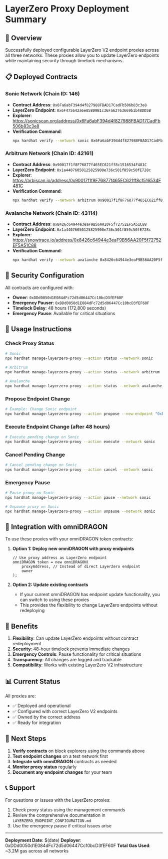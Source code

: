 # LayerZero Proxy Deployment Summary

## 🎯 Overview

Successfully deployed configurable LayerZero V2 endpoint proxies across all three networks. These proxies allow you to update LayerZero endpoints while maintaining security through timelock mechanisms.

## 📋 Deployed Contracts

### Sonic Network (Chain ID: 146)
- **Contract Address**: `0x6Fa6abF394d4f827988FBAD17CadFb506b83c3e8`
- **LayerZero Endpoint**: `0x6F475642a6e85809B1c36Fa62763669b1b48DD5B`
- **Explorer**: https://sonicscan.org/address/0x6Fa6abF394d4f827988FBAD17CadFb506b83c3e8
- **Verification Command**:
  ```bash
  npx hardhat verify --network sonic 0x6Fa6abF394d4f827988FBAD17CadFb506b83c3e8 "0x6F475642a6e85809B1c36Fa62763669b1b48DD5B" "0xDDd0050d1E084dFc72d5d06447Cc10bcD3fEF60F" "0xDDd0050d1E084dFc72d5d06447Cc10bcD3fEF60F"
  ```

### Arbitrum Network (Chain ID: 42161)
- **Contract Address**: `0x90017f1f8F76877f465EC621ff8c1516534F481C`
- **LayerZero Endpoint**: `0x1a44076050125825900e736c501f859c50fE728c`
- **Explorer**: https://arbiscan.io/address/0x90017f1f8F76877f465EC621ff8c1516534F481C
- **Verification Command**:
  ```bash
  npx hardhat verify --network arbitrum 0x90017f1f8F76877f465EC621ff8c1516534F481C "0x1a44076050125825900e736c501f859c50fE728c" "0xDDd0050d1E084dFc72d5d06447Cc10bcD3fEF60F" "0xDDd0050d1E084dFc72d5d06447Cc10bcD3fEF60F"
  ```

### Avalanche Network (Chain ID: 43114)
- **Contract Address**: `0x8426c64944e3eaF9B56AA20F5f72752EF5A51C88`
- **LayerZero Endpoint**: `0x1a44076050125825900e736c501f859c50fE728c`
- **Explorer**: https://snowtrace.io/address/0x8426c64944e3eaF9B56AA20F5f72752EF5A51C88
- **Verification Command**:
  ```bash
  npx hardhat verify --network avalanche 0x8426c64944e3eaF9B56AA20F5f72752EF5A51C88 "0x1a44076050125825900e736c501f859c50fE728c" "0xDDd0050d1E084dFc72d5d06447Cc10bcD3fEF60F" "0xDDd0050d1E084dFc72d5d06447Cc10bcD3fEF60F"
  ```

## 🔐 Security Configuration

All contracts are configured with:
- **Owner**: `0xDDd0050d1E084dFc72d5d06447Cc10bcD3fEF60F`
- **Emergency Pauser**: `0xDDd0050d1E084dFc72d5d06447Cc10bcD3fEF60F`
- **Timelock Delay**: 48 hours (172,800 seconds)
- **Emergency Pause**: Available for critical situations

## 📖 Usage Instructions

### Check Proxy Status
```bash
# Sonic
npx hardhat manage-layerzero-proxy --action status --network sonic

# Arbitrum
npx hardhat manage-layerzero-proxy --action status --network arbitrum

# Avalanche
npx hardhat manage-layerzero-proxy --action status --network avalanche
```

### Propose Endpoint Change
```bash
# Example: Change Sonic endpoint
npx hardhat manage-layerzero-proxy --action propose --new-endpoint "0xNEW_ENDPOINT_ADDRESS" --network sonic
```

### Execute Endpoint Change (after 48 hours)
```bash
# Execute pending change on Sonic
npx hardhat manage-layerzero-proxy --action execute --network sonic
```

### Cancel Pending Change
```bash
# Cancel pending change on Sonic
npx hardhat manage-layerzero-proxy --action cancel --network sonic
```

### Emergency Pause
```bash
# Pause proxy on Sonic
npx hardhat manage-layerzero-proxy --action pause --network sonic

# Unpause proxy on Sonic
npx hardhat manage-layerzero-proxy --action unpause --network sonic
```

## 🔧 Integration with omniDRAGON

To use these proxies with your omniDRAGON token contracts:

1. **Option 1: Deploy new omniDRAGON with proxy endpoints**
   ```solidity
   // Use proxy address as LayerZero endpoint
   omniDRAGON token = new omniDRAGON(
       proxyAddress, // Instead of direct LayerZero endpoint
       owner
   );
   ```

2. **Option 2: Update existing contracts**
   - If your current omniDRAGON has endpoint update functionality, you can switch to using these proxies
   - This provides the flexibility to change LayerZero endpoints without redeploying

## 🎯 Benefits

1. **Flexibility**: Can update LayerZero endpoints without contract redeployment
2. **Security**: 48-hour timelock prevents immediate changes
3. **Emergency Controls**: Pause functionality for critical situations
4. **Transparency**: All changes are logged and trackable
5. **Compatibility**: Works with existing LayerZero V2 infrastructure

## 📊 Current Status

All proxies are:
- ✅ Deployed and operational
- ✅ Configured with correct LayerZero V2 endpoints
- ✅ Owned by the correct address
- ✅ Ready for integration

## 🚀 Next Steps

1. **Verify contracts** on block explorers using the commands above
2. **Test endpoint changes** on a test network first
3. **Integrate with omniDRAGON** contracts as needed
4. **Monitor proxy status** regularly
5. **Document any endpoint changes** for your team

## 📞 Support

For questions or issues with the LayerZero proxies:
1. Check proxy status using the management commands
2. Review the comprehensive documentation in `LAYERZERO_ENDPOINT_CONFIGURATION.md`
3. Use the emergency pause if critical issues arise

---

**Deployment Date**: $(date)
**Deployer**: 0xDDd0050d1E084dFc72d5d06447Cc10bcD3fEF60F
**Total Gas Used**: ~3.2M gas across all networks 